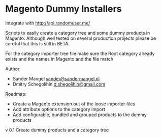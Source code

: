 # Magento Dummy Installers

Integrate with http://api.randomuser.me/

Scripts to easily create a category tree and some dummy products in Magento.
Although well tested on several production projects please be careful that this
is still in BETA.

For the category importer tree file make sure the Root category already exists 
and the names in Magento and the file match

Author: 
- Sander Mangel <sander@sandermangel.nl>
- Dmitry Schegolihin <d.shegolihin@gmail.com>

Roadmap:
- Create a Magento extension out of the loose importer files
- Add attribute options to the category import
- Add configurable, bundled and grouped products to the dummy products


v 0.1
Create dummy products and a category tree
